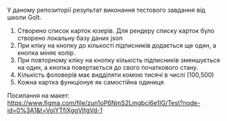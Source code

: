 У даному репозиторії результат виконання тестового завдання від школи GoIt.

1. Створено список карток юзерів. Для рендеру списку карток було створено
   локальну базу даних json
2. При кліку на кнопку до кількості підписників додається ще один, а кнопка
   міняє колір.
3. При повторному кліку на кнопку кількість підписників зменшується на один, а
   кнопка повертається до свого початкового стану.
4. Кількість фоловерів має видділяти комою тисячі в числі (100,500)
5. Кожна картка функціонуе як самостійна одиниця

Посилання на макет:
https://www.figma.com/file/zun1oP6NmS2Lmgbcj6e1IG/Test?node-id=0%3A1&t=VoiYTfiXggVItgVd-1
